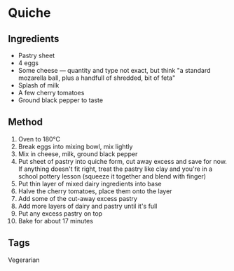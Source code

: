 # Quiche

## Ingredients

* Pastry sheet
* 4 eggs
* Some cheese — quantity and type not exact, but think "a standard mozarella ball, plus a handfull of shredded, bit of feta"
* Splash of milk
* A few cherry tomatoes
* Ground black pepper to taste

## Method

1. Oven to 180°C
2. Break eggs into mixing bowl, mix lightly
3. Mix in cheese, milk, ground black pepper
4. Put sheet of pastry into quiche form, cut away excess and save for now. If anything doesn't fit right, treat the pastry like clay and you're in a school pottery lesson (squeeze it together and blend with finger)
5. Put thin layer of mixed dairy ingredients into base
6. Halve the cherry tomatoes, place them onto the layer
7. Add some of the cut-away excess pastry
8. Add more layers of dairy and pastry until it's full
9. Put any excess pastry on top
10. Bake for about 17 minutes

## Tags

Vegerarian
